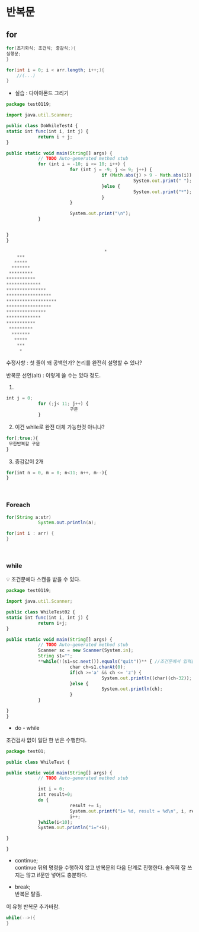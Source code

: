 # 반복문





## for
    
```java
for(초기화식; 조건식; 증감식;){
실행문;
}

for(int i = 0; i < arr.length; i++;){
    //(...)
}
```

- 실습 : 다이아몬드 그리기

```jsx
package test0119;

import java.util.Scanner;

public class DoWhileTest4 {
static int func(int i, int j) {
            return i + j;
}

public static void main(String[] args) {
            // TODO Auto-generated method stub
            for (int i = -10; i <= 10; i++) {
                        for (int j = -9; j <= 9; j++) {
                                    if (Math.abs(j) > 9 - Math.abs(i)) {
                                                System.out.print(" ");
                                    }else {
                                                System.out.print("*");
                                    }
                        }

                        System.out.print("\n");
            }


}
}
```

```jsx
                                     *         
    ***        
   *****       
  *******      
 *********     
***********    
*************   
***************  
***************** 
*******************
***************** 
***************  
*************   
***********    
 *********     
  *******      
   *****       
    ***        
     *
```

수정사항 : 첫 줄이 왜 공백인가? 논리를 완전히 설명할 수 있나?


반복문 선언(alt) : 이렇게 쓸 수는 있다 정도.

1)

```jsx
int j = 0;
            for (;j< 11; j++) {
                        구문
            }
```

2) 이건 while로 완전 대체 가능한것 아니냐?

```jsx
for(;true;){
 무한반복할 구문
}
```

3) 증감값이 2개

```jsx
for(int n = 0, m = 0; n<11; n++, m--){
}
```


&nbsp;  
### Foreach
```java
for(String a:str)
            System.out.println(a);
```
```java
for(int i : arr) {			
}
```

&nbsp;  

### while


<aside>
💡 조건문에다 스캔을 받을 수 있다.

</aside>

```jsx
package test0119;

import java.util.Scanner;

public class WhileTest02 {
static int func(int i, int j) {
            return i+j;
}

public static void main(String[] args) {
            // TODO Auto-generated method stub
            Scanner sc = new Scanner(System.in);
            String s1="";
            **while(!(s1=sc.next()).equals("quit"))** { //조건문에서 입력을 받고, 입력 내용이 quit인지 아닌지를 판단한다.
                        char ch=s1.charAt(0);
                        if(ch >='a' && ch <= 'z') {
                                    System.out.println((char)(ch-32));
                        }else {
                                    System.out.println(ch);
                        }
            }

}
}
```

- do - while

조건검사 없이 일단 한 번은 수행한다.

```jsx
package test01;

public class WhileTest {

public static void main(String[] args) {
            // TODO Auto-generated method stub

            int i = 0;
            int result=0;
            do {
                        result += i;
                        System.out.printf("i= %d, result = %d\n", i, result);
                        i++;
            }while(i<10);
            System.out.println("i="+i);

}

}
```

- continue;   
continue 뒤의 명령을 수행하지 않고 반복문의 다음 단계로 진행한다.
솔직히 잘 쓰지는 않고 if문만 넣어도 충분하다.

- break;   
반복문 탈출.

이 유형 반복문 추가바람.
```java
while(-->){
}
```
